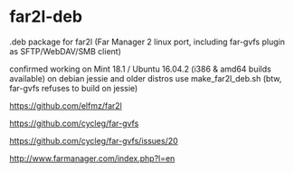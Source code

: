 # far2l-deb
.deb package for far2l (Far Manager 2 linux port, including far-gvfs plugin as SFTP/WebDAV/SMB client)

confirmed working on Mint 18.1 / Ubuntu 16.04.2 (i386 & amd64 builds available)
on debian jessie and older distros use make_far2l_deb.sh (btw, far-gvfs refuses to build on jessie)

https://github.com/elfmz/far2l

https://github.com/cycleg/far-gvfs

https://github.com/cycleg/far-gvfs/issues/20

http://www.farmanager.com/index.php?l=en
